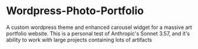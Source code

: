 # Wordpress-Photo-Portfolio
A custom wordpress theme and enhanced carousel widget for a massive art portfolio website. This is a personal test of Anthropic's Sonnet 3.57, and it's ability to work with large projects containing lots of artifacts
